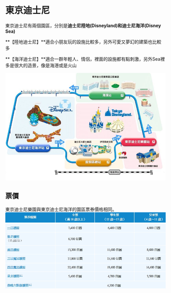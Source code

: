 # 東京迪士尼

東京迪士尼有兩個園區，分別是**迪士尼陸地\(Disneyland\)**和**迪士尼海洋\(Disney Sea\)**

**【陸地迪士尼】**適合小朋友玩的設施比較多，另外可愛又夢幻的建築也比較多

**【海洋迪士尼】**適合一群年輕人、情侶，裡面的設施都有點刺激，另外Sea裡多是很大的造景，像是海港或是火山

![](/assets/13002.png)

## 票價

東京迪士尼樂園與東京迪士尼海洋的園區票券價格相同。![](/assets/13001.png)


